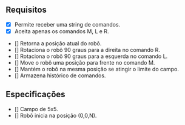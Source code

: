 ## Requisitos

- [x] Permite receber uma string de comandos.
- [x] Aceita apenas os comandos M, L e R.
- [] Retorna a posição atual do robô.
- [] Rotaciona o robô 90 graus para a direita no comando R.
- [] Rotaciona o robô 90 graus para a esquerda no comando L.
- [] Move o robô uma posição para frente no comando M.
- [] Mantém o robô na mesma posição se atingir o limite do campo.
- [] Armazena histórico de comandos.

## Especificações

- [] Campo de 5x5.
- [] Robô inicia na posição (0,0,N).